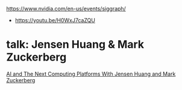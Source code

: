 https://www.nvidia.com/en-us/events/siggraph/
- https://youtu.be/H0WxJ7caZQU

# talk: Jensen Huang & Mark Zuckerberg
[AI and The Next Computing Platforms With Jensen Huang and Mark Zuckerberg](https://youtu.be/w-cmMcMZoZ4)
